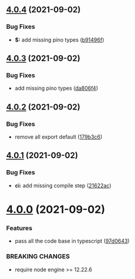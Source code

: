 ## [4.0.4](https://github.com/Sagacify/logger/compare/v4.0.3...v4.0.4) (2021-09-02)


### Bug Fixes

* **$:** add missing pino types ([b91496f](https://github.com/Sagacify/logger/commit/b91496f89f0b3e44c4a84bdd51ce7bca72f70d39))

## [4.0.3](https://github.com/Sagacify/logger/compare/v4.0.2...v4.0.3) (2021-09-02)


### Bug Fixes

* add missing pino types ([da806f4](https://github.com/Sagacify/logger/commit/da806f4504ac9faa6dfeca86698e3b444c078a75))

## [4.0.2](https://github.com/Sagacify/logger/compare/v4.0.1...v4.0.2) (2021-09-02)


### Bug Fixes

* remove all export default ([179b3c6](https://github.com/Sagacify/logger/commit/179b3c61f3d122d28f89abd49127da61c5737efb))

## [4.0.1](https://github.com/Sagacify/logger/compare/v4.0.0...v4.0.1) (2021-09-02)


### Bug Fixes

* **ci:** add missing compile step ([21622ac](https://github.com/Sagacify/logger/commit/21622ac0e89b8c3b2c5bbcaec3b13a666b605333))

# [4.0.0](https://github.com/Sagacify/logger/compare/v3.1.0...v4.0.0) (2021-09-02)


### Features

* pass all the code base in typescript ([97d0643](https://github.com/Sagacify/logger/commit/97d0643dae509a5f3180346ca0a9d6175878b193))


### BREAKING CHANGES

* require node engine >= 12.22.6
